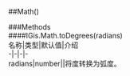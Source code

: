 ##Math()  
  
###Methods  
####IGis.Math.toDegrees(radians)  
名称|类型|默认值|介绍  
-|-|-|-   
radians|number||将度转换为弧度。  